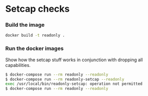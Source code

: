 # Setcap checks

### Build the image

```bash
docker build -t readonly .
```
### Run the docker images

Show how the setcap stuff works in conjunction with dropping all capabilities.

```bash
$ docker-compose run --rm readonly --readonly
$ docker-compose run --rm readonly-setcap --readonly
exec /usr/local/bin/readonly-setcap: operation not permitted
$ docker-compose run --rm readonly --readonly
```